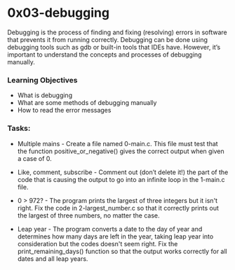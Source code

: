 # 0x03-debugging
Debugging is the process of finding and fixing (resolving) errors in software that prevents it from running correctly. Debugging can be done using debugging tools such as gdb or built-in tools that IDEs have. However, it’s important to understand the concepts and processes of debugging manually.

### Learning Objectives
- What is debugging
- What are some methods of debugging manually
- How to read the error messages
### Tasks:

- Multiple mains - Create a file named 0-main.c. This file must test that the function positive_or_negative() gives the correct output when given a case of 0.

- Like, comment, subscribe - Comment out (don’t delete it!) the part of the code that is causing the output to go into an infinite loop in the 1-main.c file.

- 0 > 972? - The program prints the largest of three integers but it isn't right. Fix the code in 2-largest_number.c so that it correctly prints out the largest of three numbers, no matter the case.

- Leap year - The program converts a date to the day of year and determines how many days are left in the year, taking leap year into consideration but the codes doesn't seem right. Fix the print_remaining_days() function so that the output works correctly for all dates and all leap years.
